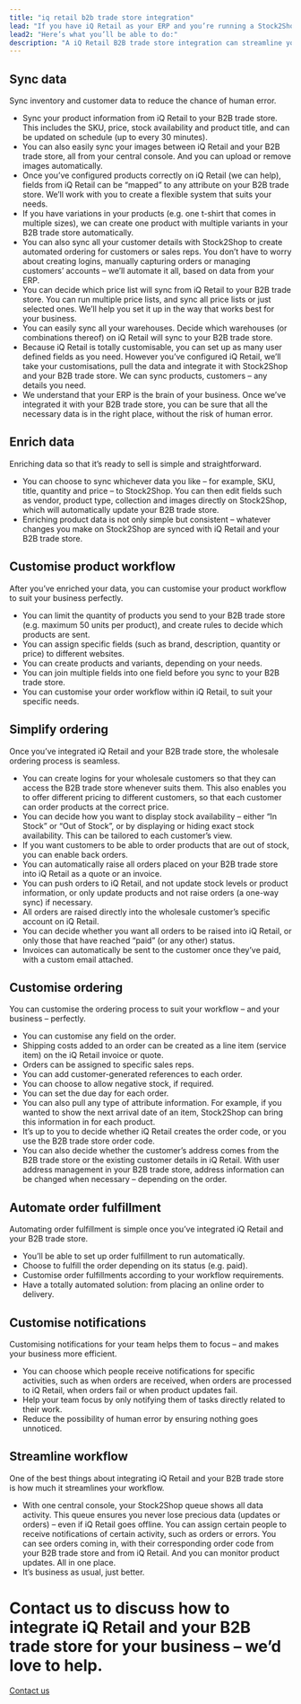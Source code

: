 ```yaml
---
title: "iq retail b2b trade store integration"
lead: "If you have iQ Retail as your ERP and you’re running a Stock2Shop B2B trade store, they can be integrated with ease to make your B2B sales as simple as possible."
lead2: "Here’s what you’ll be able to do:"
description: "A iQ Retail B2B trade store integration can streamline your business enormously. Make your B2B sales as simple as possible, sync data, automate orders and customise your workflow to suit your business. Stock2Shop can help. Find out more!"
---
```


Sync data
---------

Sync inventory and customer data to reduce the chance of human error.

*   Sync your product information from iQ Retail to your B2B trade store. This includes the SKU, price, stock availability and product title, and can be updated on schedule (up to every 30 minutes).
*   You can also easily sync your images between iQ Retail and your B2B trade store, all from your central console. And you can upload or remove images automatically.
*   Once you’ve configured products correctly on iQ Retail (we can help), fields from iQ Retail can be “mapped” to any attribute on your B2B trade store. We’ll work with you to create a flexible system that suits your needs.
*   If you have variations in your products (e.g. one t-shirt that comes in multiple sizes), we can create one product with multiple variants in your B2B trade store automatically.
*   You can also sync all your customer details with Stock2Shop to create automated ordering for customers or sales reps. You don’t have to worry about creating logins, manually capturing orders or managing customers’ accounts – we’ll automate it all, based on data from your ERP.
*   You can decide which price list will sync from iQ Retail to your B2B trade store. You can run multiple price lists, and sync all price lists or just selected ones. We’ll help you set it up in the way that works best for your business.
*   You can easily sync all your warehouses. Decide which warehouses (or combinations thereof) on iQ Retail will sync to your B2B trade store.
*   Because iQ Retail is totally customisable, you can set up as many user defined fields as you need. However you’ve configured iQ Retail, we’ll take your customisations, pull the data and integrate it with Stock2Shop and your B2B trade store. We can sync products, customers – any details you need.
*   We understand that your ERP is the brain of your business. Once we’ve integrated it with your B2B trade store, you can be sure that all the necessary data is in the right place, without the risk of human error.

Enrich data
-----------

Enriching data so that it’s ready to sell is simple and straightforward.

*   You can choose to sync whichever data you like – for example, SKU, title, quantity and price – to Stock2Shop. You can then edit fields such as vendor, product type, collection and images directly on Stock2Shop, which will automatically update your B2B trade store.
*   Enriching product data is not only simple but consistent – whatever changes you make on Stock2Shop are synced with iQ Retail and your B2B trade store.

Customise product workflow
--------------------------

After you’ve enriched your data, you can customise your product workflow to suit your business perfectly.

*   You can limit the quantity of products you send to your B2B trade store (e.g. maximum 50 units per product), and create rules to decide which products are sent.
*   You can assign specific fields (such as brand, description, quantity or price) to different websites.
*   You can create products and variants, depending on your needs.
*   You can join multiple fields into one field before you sync to your B2B trade store.
*   You can customise your order workflow within iQ Retail, to suit your specific needs.

Simplify ordering
-----------------

Once you’ve integrated iQ Retail and your B2B trade store, the wholesale ordering process is seamless.

*   You can create logins for your wholesale customers so that they can access the B2B trade store whenever suits them. This also enables you to offer different pricing to different customers, so that each customer can order products at the correct price.
*   You can decide how you want to display stock availability – either “In Stock” or “Out of Stock”, or by displaying or hiding exact stock availability. This can be tailored to each customer’s view.
*   If you want customers to be able to order products that are out of stock, you can enable back orders.
*   You can automatically raise all orders placed on your B2B trade store into iQ Retail as a quote or an invoice.
*   You can push orders to iQ Retail, and not update stock levels or product information, or only update products and not raise orders (a one-way sync) if necessary.
*   All orders are raised directly into the wholesale customer’s specific account on iQ Retail.
*   You can decide whether you want all orders to be raised into iQ Retail, or only those that have reached “paid” (or any other) status.
*   Invoices can automatically be sent to the customer once they’ve paid, with a custom email attached.

Customise ordering
------------------

You can customise the ordering process to suit your workflow – and your business – perfectly.

*   You can customise any field on the order.
*   Shipping costs added to an order can be created as a line item (service item) on the iQ Retail invoice or quote.
*   Orders can be assigned to specific sales reps.
*   You can add customer-generated references to each order.
*   You can choose to allow negative stock, if required.
*   You can set the due day for each order.
*   You can also pull any type of attribute information. For example, if you wanted to show the next arrival date of an item, Stock2Shop can bring this information in for each product.
*   It’s up to you to decide whether iQ Retail creates the order code, or you use the B2B trade store order code.
*   You can also decide whether the customer’s address comes from the B2B trade store or the existing customer details in iQ Retail. With user address management in your B2B trade store, address information can be changed when necessary – depending on the order.

Automate order fulfillment
--------------------------

Automating order fulfillment is simple once you’ve integrated iQ Retail and your B2B trade store.

*   You’ll be able to set up order fulfillment to run automatically.
*   Choose to fulfill the order depending on its status (e.g. paid).
*   Customise order fulfillments according to your workflow requirements.
*   Have a totally automated solution: from placing an online order to delivery.

Customise notifications
-----------------------

Customising notifications for your team helps them to focus – and makes your business more efficient.

*   You can choose which people receive notifications for specific activities, such as when orders are received, when orders are processed to iQ Retail, when orders fail or when product updates fail.
*   Help your team focus by only notifying them of tasks directly related to their work.
*   Reduce the possibility of human error by ensuring nothing goes unnoticed.

Streamline workflow
-------------------

One of the best things about integrating iQ Retail and your B2B trade store is how much it streamlines your workflow.

*   With one central console, your Stock2Shop queue shows all data activity. This queue ensures you never lose precious data (updates or orders) – even if iQ Retail goes offline. You can assign certain people to receive notifications of certain activity, such as orders or errors. You can see orders coming in, with their corresponding order code from your B2B trade store and from iQ Retail. And you can monitor product updates. All in one place.
*   It’s business as usual, just better.

Contact us to discuss how to integrate iQ Retail and your B2B trade store for your business – we’d love to help.
================================================================================================================

[Contact us](/contact-us "Contact Stock2Shop")
